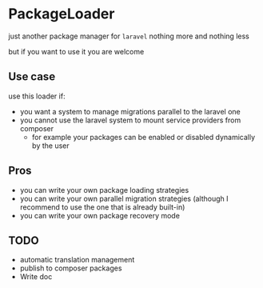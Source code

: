 # PackageLoader

just another package manager for `laravel` nothing more and nothing less

but if you want to use it you are welcome

## Use case
use this loader if:
* you want a system to manage migrations parallel to the laravel one
* you cannot use the laravel system to mount service providers from composer
  * for example your packages can be enabled or disabled dynamically by the user

## Pros
* you can write your own package loading strategies
* you can write your own parallel migration strategies (although I recommend to use the one that is already built-in)
* you can write your own package recovery mode


## TODO
* automatic translation management
* publish to composer packages
* Write doc
